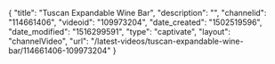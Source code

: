 {
    "title": "Tuscan Expandable Wine Bar",
    "description": "",
    "channelid": "114661406",
    "videoid": "109973204",
    "date_created": "1502519596",
    "date_modified": "1516299591",
    "type": "captivate",
    "layout": "channelVideo",
    "url": "\/latest-videos\/tuscan-expandable-wine-bar\/114661406-109973204"
}